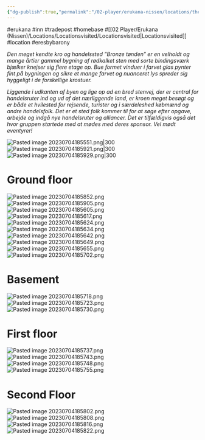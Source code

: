 ```yaml
---
{"dg-publish":true,"permalink":"/02-player/erukana-nissen/locations/the-bronze-keg/","tags":["Locationsvisited"]}
---
```


#erukana #inn #tradepost #homebase #[[02 Player/Erukana (Nissen)/Locations/Locationsvisited/Locationsvisited\|Locationsvisited]] #location #eresbybarony

*Den meget kendte kro og handelssted ”Bronze tønden” er en velholdt og mange årtier gammel bygning af rødkalket sten med sorte bindingsværk bjælker knejser sig flere etage op. Bue formet vinduer i farvet glas pynter fint på bygningen og sikre et mange farvet og nuanceret lys spreder sig hyggeligt i de forskellige krostuer.*

*Liggende i udkanten af byen og lige op ad en bred stenvej, der er central for handelsruter ind og ud af det nærliggende land, er kroen meget besøgt og er både et hvilested for rejsende, turister og i særdeleshed købmænd og andre handelsfolk. Det er et sted folk kommer til for at søge efter opgave, arbejde og indgå nye handelsruter og alliancer. Det er tilfældigvis også det hvor gruppen startede med at mødes med deres sponsor. Vel mødt eventyrer!*


![Pasted image 20230704185551.png|300](/img/user/10%20Attachments/Pasted%20image%2020230704185551.png)
![Pasted image 20230704185921.png|300](/img/user/10%20Attachments/Pasted%20image%2020230704185921.png)
![Pasted image 20230704185929.png|300](/img/user/10%20Attachments/Pasted%20image%2020230704185929.png)

# Ground floor 
![Pasted image 20230704185852.png](/img/user/10%20Attachments/Pasted%20image%2020230704185852.png)
![Pasted image 20230704185905.png](/img/user/10%20Attachments/Pasted%20image%2020230704185905.png)
![Pasted image 20230704185605.png](/img/user/10%20Attachments/Pasted%20image%2020230704185605.png)
![Pasted image 20230704185617.png](/img/user/10%20Attachments/Pasted%20image%2020230704185617.png)
![Pasted image 20230704185624.png](/img/user/10%20Attachments/Pasted%20image%2020230704185624.png)
![Pasted image 20230704185634.png](/img/user/10%20Attachments/Pasted%20image%2020230704185634.png)
![Pasted image 20230704185642.png](/img/user/10%20Attachments/Pasted%20image%2020230704185642.png)
![Pasted image 20230704185649.png](/img/user/10%20Attachments/Pasted%20image%2020230704185649.png)
![Pasted image 20230704185655.png](/img/user/10%20Attachments/Pasted%20image%2020230704185655.png)
![Pasted image 20230704185702.png](/img/user/10%20Attachments/Pasted%20image%2020230704185702.png)
# Basement 
![Pasted image 20230704185718.png](/img/user/10%20Attachments/Pasted%20image%2020230704185718.png)
![Pasted image 20230704185723.png](/img/user/10%20Attachments/Pasted%20image%2020230704185723.png)
![Pasted image 20230704185730.png](/img/user/10%20Attachments/Pasted%20image%2020230704185730.png)
# First floor 
![Pasted image 20230704185737.png](/img/user/10%20Attachments/Pasted%20image%2020230704185737.png)
![Pasted image 20230704185743.png](/img/user/10%20Attachments/Pasted%20image%2020230704185743.png)
![Pasted image 20230704185748.png](/img/user/10%20Attachments/Pasted%20image%2020230704185748.png)
![Pasted image 20230704185755.png](/img/user/10%20Attachments/Pasted%20image%2020230704185755.png)
# Second Floor 
![Pasted image 20230704185802.png](/img/user/10%20Attachments/Pasted%20image%2020230704185802.png)
![Pasted image 20230704185808.png](/img/user/10%20Attachments/Pasted%20image%2020230704185808.png)
![Pasted image 20230704185816.png](/img/user/10%20Attachments/Pasted%20image%2020230704185816.png)
![Pasted image 20230704185822.png](/img/user/10%20Attachments/Pasted%20image%2020230704185822.png)
